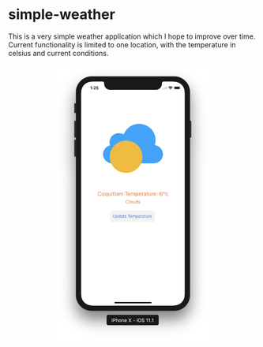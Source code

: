 # simple-weather

This is a very simple weather application which I hope to improve over time. Current functionality is limited to one location, with the temperature in celsius and current conditions.

<p align="center">
<img src="https://github.com/jyoo980/simple-weather/blob/master/SimpleWeather/Assets.xcassets/ProductImages/v1.1.imageset/v1.1.png" width="327" height="561">
</p>
